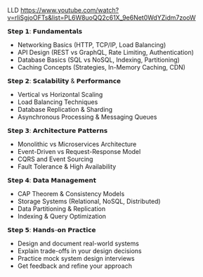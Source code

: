 LLD
https://www.youtube.com/watch?v=rliSgjoOFTs&list=PL6W8uoQQ2c61X_9e6Net0WdYZidm7zooW



𝗦𝘁𝗲𝗽 𝟭: 𝗙𝘂𝗻𝗱𝗮𝗺𝗲𝗻𝘁𝗮𝗹𝘀
 - Networking Basics (HTTP, TCP/IP, Load Balancing)
 - API Design (REST vs GraphQL, Rate Limiting, Authentication)
 - Database Basics (SQL vs NoSQL, Indexing, Partitioning)
 - Caching Concepts (Strategies, In-Memory Caching, CDN)

𝗦𝘁𝗲𝗽 𝟮: 𝗦𝗰𝗮𝗹𝗮𝗯𝗶𝗹𝗶𝘁𝘆 & 𝗣𝗲𝗿𝗳𝗼𝗿𝗺𝗮𝗻𝗰𝗲
 - Vertical vs Horizontal Scaling
 - Load Balancing Techniques
 - Database Replication & Sharding
 - Asynchronous Processing & Messaging Queues

𝗦𝘁𝗲𝗽 𝟯: 𝗔𝗿𝗰𝗵𝗶𝘁𝗲𝗰𝘁𝘂𝗿𝗲 𝗣𝗮𝘁𝘁𝗲𝗿𝗻𝘀
 - Monolithic vs Microservices Architecture
 - Event-Driven vs Request-Response Model
 - CQRS and Event Sourcing
 - Fault Tolerance & High Availability

𝗦𝘁𝗲𝗽 𝟰: 𝗗𝗮𝘁𝗮 𝗠𝗮𝗻𝗮𝗴𝗲𝗺𝗲𝗻𝘁
 - CAP Theorem & Consistency Models
 - Storage Systems (Relational, NoSQL, Distributed)
 - Data Partitioning & Replication
 - Indexing & Query Optimization

𝗦𝘁𝗲𝗽 𝟱: 𝗛𝗮𝗻𝗱𝘀-𝗼𝗻 𝗣𝗿𝗮𝗰𝘁𝗶𝗰𝗲
 - Design and document real-world systems 
 - Explain trade-offs in your design decisions
 - Practice mock system design interviews
 - Get feedback and refine your approach